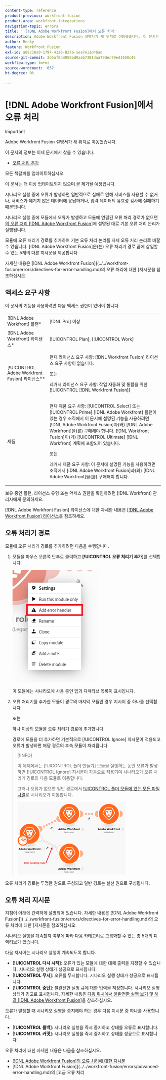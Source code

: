 ```yaml
---
content-type: reference
product-previous: workfront-fusion
product-area: workfront-integrations
navigation-topic: errors
title: ' [!DNL Adobe Workfront Fusion]에서 오류 처리'
description: Adobe Workfront Fusion 설명서가 새 위치로 이동했습니다. 이 문서는 더 이상 사용되지 않지만, 이 기능을 다루는 새 문서에 대한 링크를 포함합니다.
author: Becky
feature: Workfront Fusion
exl-id: a08c18a0-1797-4126-827a-1ea7e11d4bad
source-git-commit: 2d6af8b4988bd9aab7381daa79dec79e41408c45
workflow-type: tm+mt
source-wordcount: '657'
ht-degree: 0%

---
```


# [!DNL Adobe Workfront Fusion]에서 오류 처리

>[!IMPORTANT]
>
>Adobe Workfront Fusion 설명서가 새 위치로 이동했습니다.
>
>이 문서의 정보는 이제 문서에서 찾을 수 있습니다.
>
>* [오류 처리 추가](https://experienceleague.adobe.com/docs/workfront-fusion/using/create-scenarios/configure-error-handling/error-handling.html)
>
>모든 책갈피를 업데이트하십시오.
>
>이 문서는 더 이상 업데이트되지 않으며 곧 제거될 예정입니다.

시나리오 실행 중에 오류가 발생하면 일반적으로 실패로 인해 서비스를 사용할 수 없거나, 서비스가 예기치 않은 데이터에 응답하거나, 입력 데이터의 유효성 검사에 실패하기 때문입니다.

시나리오 실행 중에 모듈에서 오류가 발생하고 모듈에 연결된 오류 처리 경로가 없으면 [의 오류 처리 [!DNL Adobe Workfront Fusion]](../../workfront-fusion/errors/error-processing.md)에 설명된 대로 기본 오류 처리 논리가 실행됩니다.

모듈에 오류 처리기 경로를 추가하여 기본 오류 처리 논리를 자체 오류 처리 논리로 바꿀 수 있습니다. [!DNL Adobe Workfront Fusion]은(는) 오류 처리기 경로 끝에 삽입할 수 있는 5개의 다른 지시문을 제공합니다.

자세한 내용은  [!DNL Adobe Workfront Fusion]](../../workfront-fusion/errors/directives-for-error-handling.md)의 오류 처리에 대한 [지시문을 참조하십시오.

## 액세스 요구 사항

이 문서의 기능을 사용하려면 다음 액세스 권한이 있어야 합니다.

<table style="table-layout:auto">
 <col> 
 <col> 
 <tbody> 
  <tr> 
   <td role="rowheader">[!DNL Adobe Workfront] 플랜*</td> 
   <td> <p>[!DNL Pro] 이상</p> </td> 
  </tr> 
  <tr data-mc-conditions=""> 
   <td role="rowheader">[!DNL Adobe Workfront] 라이센스*</td> 
   <td> <p>[!UICONTROL Plan], [!UICONTROL Work]</p> </td> 
  </tr> 
  <tr> 
   <td role="rowheader">[!UICONTROL Adobe Workfront Fusion] 라이선스**</td> 
   <td>
   <p>현재 라이선스 요구 사항: [!DNL Workfront Fusion] 라이선스 요구 사항이 없습니다.</p>
   <p>또는</p>
   <p>레거시 라이선스 요구 사항: 작업 자동화 및 통합을 위한 [!UICONTROL [!DNL Workfront Fusion]] </p>
   </td> 
  </tr> 
  <tr> 
   <td role="rowheader">제품</td> 
   <td>
   <p>현재 제품 요구 사항: [!UICONTROL Select] 또는 [!UICONTROL Prime] [!DNL Adobe Workfront] 플랜이 있는 경우 조직에서 이 문서에 설명된 기능을 사용하려면 [!DNL Adobe Workfront Fusion]과(와) [!DNL Adobe Workfront]을(를) 구매해야 합니다. [!DNL Workfront Fusion]이(가) [!UICONTROL Ultimate] [!DNL Workfront] 계획에 포함되어 있습니다.</p>
   <p>또는</p>
   <p>레거시 제품 요구 사항: 이 문서에 설명된 기능을 사용하려면 조직에서 [!DNL Adobe Workfront Fusion]과(와) [!DNL Adobe Workfront]을(를) 구매해야 합니다.</p>
   </td> 
  </tr> 
 </tbody> 
</table>

보유 중인 플랜, 라이선스 유형 또는 액세스 권한을 확인하려면 [!DNL Workfront] 관리자에게 문의하세요.

[!DNL Adobe Workfront Fusion] 라이선스에 대한 자세한 내용은 [[!DNL Adobe Workfront Fusion] 라이선스](../../workfront-fusion/get-started/license-automation-vs-integration.md)를 참조하세요.

## 오류 처리기 경로

모듈에 오류 처리기 경로를 추가하려면 다음을 수행합니다.

1. 모듈을 마우스 오른쪽 단추로 클릭하고 **[!UICONTROL 오류 처리기 추가]**&#x200B;를 선택합니다.

   ![](assets/error-handler-route.png)

   이 모듈에는 시나리오에 사용 중인 앱과 디렉티브 목록이 표시됩니다.

1. 오류 처리기를 추가한 모듈이 경로의 마지막 모듈인 경우 지시어 중 하나를 선택합니다.

   또는

   하나 이상의 모듈을 오류 처리기 경로에 추가합니다.

   경로에 모듈을 더 추가하면 기본적으로 [!UICONTROL Ignore] 지시문이 적용되고 오류가 발생하면 해당 경로의 후속 모듈이 처리됩니다.


>[!INFO]
>
>이 예제에서는 [!UICONTROL 폴더 만들기] 모듈을 실행하는 동안 오류가 발생하면 [!UICONTROL Ignore] 지시문이 자동으로 적용되며 시나리오가 오류 처리기 경로의 다음 모듈로 이동합니다.
>
>그러나 오류가 없으면 일반 경로에서 [!UICONTROL 폴더 모듈에 있는 모든 파일 나열](으)로 시나리오가 이동합니다.
>
>![](assets/if-there-is-no-error-350x234.png)

오류 처리기 경로는 투명한 원으로 구성되고 일반 경로는 실선 원으로 구성됩니다.

## 오류 처리 지시문

지침이 아래에 간략하게 설명되어 있습니다. 자세한 내용은  [!DNL Adobe Workfront Fusion]](../../workfront-fusion/errors/directives-for-error-handling.md)의 오류 처리에 대한 [지시문을 참조하십시오.

시나리오 실행을 계속할지 여부에 따라 다음 카테고리로 그룹화할 수 있는 총 5개의 디렉티브가 있습니다.

다음 지시어는 시나리오 실행이 계속되도록 합니다.

* **[!UICONTROL 다시 시작]**: 오류가 있는 모듈에 대한 대체 출력을 지정할 수 있습니다. 시나리오 실행 상태가 성공으로 표시됩니다.
* **[!UICONTROL 무시]**: 오류를 무시합니다. 시나리오 실행 상태가 성공으로 표시됩니다.
* **[!UICONTROL 중단]**: 불완전한 실행 큐에 대한 입력을 저장합니다. 시나리오 실행 상태가 경고로 표시됩니다. 자세한 내용은 [다음 위치에서 불완전한 실행 보기 및 해결 [!DNL Adobe Workfront Fusion]](../../workfront-fusion/scenarios/view-and-resolve-incomplete-executions.md)을 참조하십시오.

오류가 발생할 때 시나리오 실행을 중지해야 하는 경우 다음 지시문 중 하나를 사용합니다.

* **[!UICONTROL 롤백]**: 시나리오 실행을 즉시 중지하고 상태를 오류로 표시합니다.
* **[!UICONTROL 커밋]**: 시나리오 실행을 즉시 중지하고 상태를 성공으로 표시합니다.

오류 처리에 대한 자세한 내용은 다음을 참조하십시오.

* [ [!DNL Adobe Workfront Fusion]의 오류 처리에 대한 지시문](../../workfront-fusion/errors/directives-for-error-handling.md)
*  [!DNL Adobe Workfront Fusion]](../../workfront-fusion/errors/advanced-error-handling.md)의 [고급 오류 처리